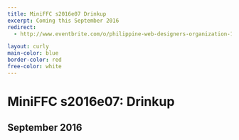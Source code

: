 ```yaml
---
title: MiniFFC s2016e07 Drinkup
excerpt: Coming this September 2016
redirect:
  - http://www.eventbrite.com/o/philippine-web-designers-organization-1337746129

layout: curly
main-color: blue
border-color: red
free-color: white
---
```


# MiniFFC s2016e07: Drinkup

## September 2016